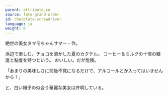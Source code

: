 ```yaml
---
parent: attribute.ce
source: fate-grand-order
id: chocolate-screwdriver
language: ja
weight: 0
---
```


絶世の美女タマモちゃんサマー・作。

浜辺で楽しむ、チョコを溶かした夏のカクテル。
コーヒー＆ミルクの十倍の糖度と粘度を持つという。
おいしい。だが危険。

「あまりの美味しさに前後不覚になるだけで、アルコールとか入ってはいませんから！」

と、白い帽子の似合う華麗な美女は弁明している。
